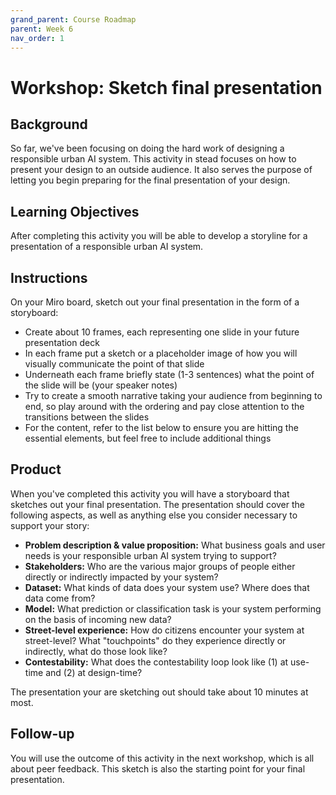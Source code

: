 ```yaml
---
grand_parent: Course Roadmap
parent: Week 6
nav_order: 1
---
```


# Workshop: Sketch final presentation

## Background

So far, we've been focusing on doing the hard work of designing a responsible urban AI system. This activity in stead focuses on how to present your design to an outside audience. It also serves the purpose of letting you begin preparing for the final presentation of your design.

## Learning Objectives

After completing this activity you will be able to develop a storyline for a presentation of a responsible urban AI system.

## Instructions

On your Miro board, sketch out your final presentation in the form of a storyboard:

-   Create about 10 frames, each representing one slide in your future presentation deck
-   In each frame put a sketch or a placeholder image of how you will visually communicate the point of that slide
-   Underneath each frame briefly state (1-3 sentences) what the point of the slide will be (your speaker notes)
-   Try to create a smooth narrative taking your audience from beginning to end, so play around with the ordering and pay close attention to the transitions between the slides
-   For the content, refer to the list below to ensure you are hitting the essential elements, but feel free to include additional things 

## Product

When you've completed this activity you will have a storyboard that sketches out your final presentation. The presentation should cover the following aspects, as well as anything else you consider necessary to support your story:

-   **Problem description & value proposition:** What business goals and user needs is your responsible urban AI system trying to support?
-   **Stakeholders:** Who are the various major groups of people either directly or indirectly impacted by your system?
-   **Dataset:** What kinds of data does your system use? Where does that data come from?
-   **Model:** What prediction or classification task is your system performing on the basis of incoming new data?
-   **Street-level experience:** How do citizens encounter your system at street-level? What "touchpoints" do they experience directly or indirectly, what do those look like?
-   **Contestability:** What does the contestability loop look like (1) at use-time and (2) at design-time?

The presentation your are sketching out should take about 10 minutes at most.

## Follow-up

You will use the outcome of this activity in the next workshop, which is all about peer feedback. This sketch is also the starting point for your final presentation.